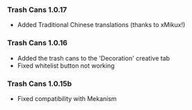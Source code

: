 ### Trash Cans 1.0.17
- Added Traditional Chinese translations (thanks to xMikux!)

### Trash Cans 1.0.16
- Added the trash cans to the 'Decoration' creative tab
- Fixed whitelist button not working

### Trash Cans 1.0.15b
- Fixed compatibility with Mekanism
